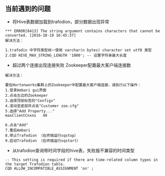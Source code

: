 ## 当前遇到的问题
- 将Hive表数据加载到trafodion，部分数据出现异常
```
*** ERROR[8413] The string argument contains characters that cannot be converted. [2016-10-19 16:45:37]
解决方法：

1.trafodin 中字符类型统一使用 varchar(n bytes) character set utf8 类型
2.CQD HIVE_MAX_STRING_LENGTH '1000'; -- 设置字符串最大长度
```

- 超过两个连接出现连接失败
Zookeeper配置最大客户端连接数
```
解决方法：

要在Hortonworks集群上的Zookeeper中配置最大客户端连接，请执行以下操作：
1.登录Ambari gui界面
2.点击左边的Zookeeper
3.选择顶部标签的"Configs"
4.滚动至底部并点击"Customer zoo.cfg"
5.选择"Add Property..."
maxClientCnxns   40

6.点击"Add"
7.重启Ambari
8.停止Trafodion （在终端运行sqstop）
9.启动Trafodion （在终端运行sqstart）
```

- 从trafodion查询带时间字段的hive表，失败报不兼容的时间类型
```
-- This setting is required if there are time-related column types in the target Trafodion table.
CQD ALLOW_INCOMPATIBLE_ASSIGNMENT 'on' ;
```